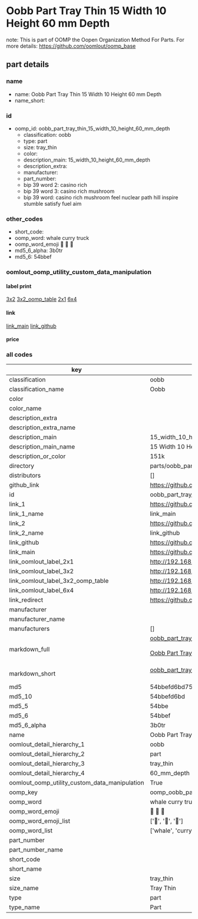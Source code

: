 # Oobb Part Tray Thin 15 Width 10 Height 60 mm Depth  

note: This is part of OOMP the Oopen Organization Method For Parts. For more details: https://github.com/oomlout/oomp_base

##  part details
  







### name
* name: Oobb Part Tray Thin 15 Width 10 Height 60 mm Depth
* name_short: 
### id
* oomp_id: oobb_part_tray_thin_15_width_10_height_60_mm_depth
  * classification: oobb
  * type: part
  * size: tray_thin
  * color: 
  * description_main: 15_width_10_height_60_mm_depth
  * description_extra: 
  * manufacturer: 
  * part_number: 
  * bip 39 word 2: casino rich
  * bip 39 word 3: casino rich mushroom
  * bip 39 word: casino rich mushroom feel nuclear path hill inspire stumble satisfy fuel aim

### other_codes
* short_code: 
* oomp_word: whale curry truck
* oomp_word_emoji :whale: :curry: :truck:
* md5_6_alpha: 3b0tr
* md5_6: 54bbef






### oomlout_oomp_utility_custom_data_manipulation
#### label print
[3x2](http://192.168.1.245:1112/?label=oomp%203b0tr)
[3x2_oomp_table](http://192.168.1.108:1112/?label=oomp%203b0tr)
[2x1](http://192.168.1.242:1112/?label=oomp%203b0tr)
[6x4](http://192.168.1.55:1112/?label=oomp%203b0tr)    

#### link

[link_main](https://github.com/oomlout/oomlout_oomp_version_1_messy/tree/main/parts/oobb_part_tray_thin_15_width_10_height_60_mm_depth) [link_github](https://github.com/oomlout/oomlout_oomp_version_1_messy/tree/main/parts/oobb_part_tray_thin_15_width_10_height_60_mm_depth)                             

#### price







### all codes 
| key | value |  
| --- | --- |  
| classification | oobb |  
| classification_name | Oobb |  
| color |  |  
| color_name |  |  
| description_extra |  |  
| description_extra_name |  |  
| description_main | 15_width_10_height_60_mm_depth |  
| description_main_name | 15 Width 10 Height 60 mm Depth |  
| description_or_color | 151k |  
| directory | parts/oobb_part_tray_thin_15_width_10_height_60_mm_depth |  
| distributors | [] |  
| github_link | https://github.com/oomlout/oomlout_oomp_part_src/tree/main/parts/oobb_part_tray_thin_15_width_10_height_60_mm_depth |  
| id | oobb_part_tray_thin_15_width_10_height_60_mm_depth |  
| link_1 | https://github.com/oomlout/oomlout_oomp_version_1_messy/tree/main/parts/oobb_part_tray_thin_15_width_10_height_60_mm_depth |  
| link_1_name | link_main |  
| link_2 | https://github.com/oomlout/oomlout_oomp_version_1_messy/tree/main/parts/oobb_part_tray_thin_15_width_10_height_60_mm_depth |  
| link_2_name | link_github |  
| link_github | https://github.com/oomlout/oomlout_oomp_version_1_messy/tree/main/parts/oobb_part_tray_thin_15_width_10_height_60_mm_depth |  
| link_main | https://github.com/oomlout/oomlout_oomp_version_1_messy/tree/main/parts/oobb_part_tray_thin_15_width_10_height_60_mm_depth |  
| link_oomlout_label_2x1 | http://192.168.1.242:1112/?label=oomp%203b0tr |  
| link_oomlout_label_3x2 | http://192.168.1.245:1112/?label=oomp%203b0tr |  
| link_oomlout_label_3x2_oomp_table | http://192.168.1.108:1112/?label=oomp%203b0tr |  
| link_oomlout_label_6x4 | http://192.168.1.55:1112/?label=oomp%203b0tr |  
| link_redirect | https://github.com/oomlout/oomlout_oomp_version_1_messy/tree/main/parts/oobb_part_tray_thin_15_width_10_height_60_mm_depth |  
| manufacturer |  |  
| manufacturer_name |  |  
| manufacturers | [] |  
| markdown_full | [oobb_part_tray_thin_15_width_10_height_60_mm_depth](none)<br>[](none)<br>[Oobb Part Tray Thin 15 Width 10 Height 60 Mm Depth](none)<br><br> |  
| markdown_short | [oobb_part_tray_thin_15_width_10_height_60_mm_depth](none)<br><br> |  
| md5 | 54bbefd6bd754d7683cba54d23ae511b |  
| md5_10 | 54bbefd6bd |  
| md5_5 | 54bbe |  
| md5_6 | 54bbef |  
| md5_6_alpha | 3b0tr |  
| name | Oobb Part Tray Thin 15 Width 10 Height 60 mm Depth |  
| oomlout_detail_hierarchy_1 | oobb |  
| oomlout_detail_hierarchy_2 | part |  
| oomlout_detail_hierarchy_3 | tray_thin |  
| oomlout_detail_hierarchy_4 | 60_mm_depth |  
| oomlout_oomp_utility_custom_data_manipulation | True |  
| oomp_key | oomp_oobb_part_tray_thin_15_width_10_height_60_mm_depth |  
| oomp_word | whale curry truck |  
| oomp_word_emoji | :whale: :curry: :truck: |  
| oomp_word_emoji_list | [':whale:', ':curry:', ':truck:'] |  
| oomp_word_list | ['whale', 'curry', 'truck'] |  
| part_number |  |  
| part_number_name |  |  
| short_code |  |  
| short_name |  |  
| size | tray_thin |  
| size_name | Tray Thin |  
| type | part |  
| type_name | Part |  
